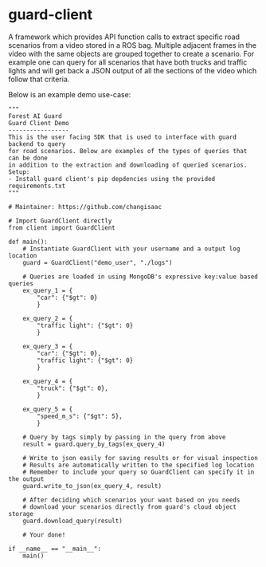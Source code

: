 # guard-client
A framework which provides API function calls to extract specific road scenarios from a video stored in a ROS bag. Multiple adjacent frames in the video with the same objects are grouped together to create a scenario. For example one can query for all scenarios that have both trucks and traffic lights and will get back a JSON output of all the sections of the video which follow that criteria.

Below is an example demo use-case:

```
"""
Forest AI Guard
Guard Client Demo
-----------------
This is the user facing SDK that is used to interface with guard backend to query
for road scenarios. Below are examples of the types of queries that can be done
in addition to the extraction and downloading of queried scenarios.
Setup:
- Install guard client's pip depdencies using the provided requirements.txt
"""

# Maintainer: https://github.com/changisaac 

# Import GuardClient directly
from client import GuardClient

def main():
    # Instantiate GuardClient with your username and a output log location
    guard = GuardClient("demo_user", "./logs")

    # Queries are loaded in using MongoDB's expressive key:value based queries
    ex_query_1 = {
        "car": {"$gt": 0}
        }
    
    ex_query_2 = {
        "traffic light": {"$gt": 0}
        }

    ex_query_3 = {
        "car": {"$gt": 0},
        "traffic light": {"$gt": 0}
        }

    ex_query_4 = {
        "truck": {"$gt": 0},
        }
    
    ex_query_5 = {
        "speed_m_s": {"$gt": 5},
        }
    
    # Query by tags simply by passing in the query from above
    result = guard.query_by_tags(ex_query_4)

    # Write to json easily for saving results or for visual inspection
    # Results are automatically written to the specified log location
    # Remember to include your query so GuardClient can specify it in the output
    guard.write_to_json(ex_query_4, result)

    # After deciding which scenarios your want based on you needs
    # download your scenarios directly from guard's cloud object storage
    guard.download_query(result)

    # Your done!

if __name__ == "__main__":
    main()
```

